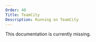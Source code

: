 ```yaml
---
Order: 40
Title: TeamCity
Description: Running on TeamCity
---
```


This documentation is currently missing. 